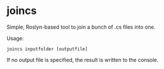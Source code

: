 # joincs

Simple, Roslyn-based tool to join a bunch of .cs files into one.

Usage:

    joincs inputfolder [outputfile]

If no output file is specified, the result is written to the console.


